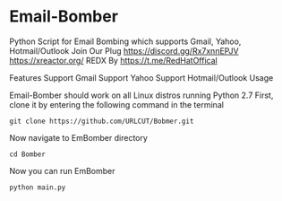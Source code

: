 # Email-Bomber
Python Script for Email Bombing which supports Gmail, Yahoo, Hotmail/Outlook 
Join Our Plug
https://discord.gg/Rx7xnnEPJV
https://xreactor.org/
REDX
By https://t.me/RedHatOffical



Features
Support Gmail
Support Yahoo
Support Hotmail/Outlook
Usage

Email-Bomber should work on all Linux distros running Python 2.7 First, clone it by entering the following command in the terminal

`git clone https://github.com/URLCUT/Bobmer.git`

Now navigate to EmBomber directory

`cd Bomber`

Now you can run EmBomber

`python main.py`
